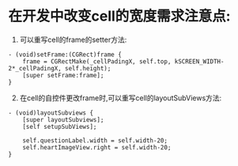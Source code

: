 # 在开发中改变cell的宽度需求注意点:
1. 可以重写cell的frame的setter方法:

```objc
- (void)setFrame:(CGRect)frame {  
    frame = CGRectMake(_cellPadingX, self.top, kSCREEN_WIDTH-2*_cellPadingX, self.height);
    [super setFrame:frame];
}
```

2. 在cell的自控件更改frame时,可以重写cell的layoutSubViews方法:

```objc
- (void)layoutSubviews {
    [super layoutSubviews];
    [self setupSubViews];

    self.questionLabel.width = self.width-20;
    self.heartImageView.right = self.width-20;
}
``` 


